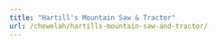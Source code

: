 ```yaml
---
title: "Hartill's Mountain Saw & Tractor"
url: /chewelah/hartills-mountain-saw-and-tractor/
---
```

